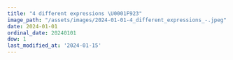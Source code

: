```yaml
---
title: "4 different expressions \U0001F923"
image_path: "/assets/images/2024-01-01-4_different_expressions_-.jpeg"
date: 2024-01-01
ordinal_date: 20240101
dow: 1
last_modified_at: '2024-01-15'
---
```

